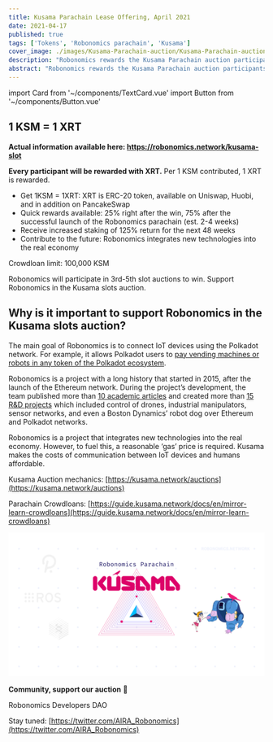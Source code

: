 ```yaml
---
title: Kusama Parachain Lease Offering, April 2021
date: 2021-04-17
published: true
tags: ['Tokens', 'Robonomics parachain', 'Kusama']
cover_image: ./images/Kusama-Parachain-auction/Kusama-Parachain-auction.jpg
description: "Robonomics rewards the Kusama Parachain auction participants!"
abstract: "Robonomics rewards the Kusama Parachain auction participants!"
---
```

import Card from '~/components/TextCard.vue'
import Button from '~/components/Button.vue'

<section class="animate-inside" v-in-viewport.once>

## 1 KSM = 1 XRT

</section>

**Actual information available here: https://robonomics.network/kusama-slot**

**Every participant will be rewarded with XRT.** Per 1 KSM contributed, 1 XRT is rewarded.

- Get 1KSM = 1XRT: XRT is ERC-20 token, available on Uniswap, Huobi, and in addition on PancakeSwap
- Quick rewards available: 25% right after the win, 75% after the successful launch of the Robonomics parachain (est. 2-4 weeks)
- Receive increased staking of 125% return for the next 48 weeks
- Contribute to the future: Robonomics integrates new technologies into the real economy 

Crowdloan limit: 100,000 KSM

Robonomics will participate in 3rd-5th slot auctions to win. Support Robonomics in the Kusama slots auction.

<section class="animate-inside" v-in-viewport.once>

## Why is it important to support Robonomics in the Kusama slots auction?

</section>

The main goal of Robonomics is to connect IoT devices using the Polkadot network. For example, it allows Polkadot users to [pay vending machines or robots in any token of the Polkadot ecosystem](https://robonomics.network/blog/robobank-introduction/).

Robonomics is a project with a long history that started in 2015, after the launch of the Ethereum network. During the project’s development, the team published more than [10 academic articles](https://robonomics.network/community#science) and created more than [15 R&D projects](https://wiki.robonomics.network/docs/en/r-and-d-based-on-robonomics-network/) which included control of drones, industrial manipulators, sensor networks, and even a Boston Dynamics’ robot dog over Ethereum and Polkadot networks.

Robonomics is a project that integrates new technologies into the real economy. However, to fuel this, a reasonable ‘gas’ price is required. Kusama makes the costs of communication between IoT devices and humans affordable.

Kusama Auction mechanics: [https://kusama.network/auctions](https://kusama.network/auctions)

Parachain Crowdloans: [https://guide.kusama.network/docs/en/mirror-learn-crowdloans](https://guide.kusama.network/docs/en/mirror-learn-crowdloans)

<section class="animate-inside" v-in-viewport.once>

!["Robomomics Parachain on Kusama wallpaper"](./images/Kusama-Parachain-auction/wallpaper_KUSAMA_6.jpg)

</section>

**Community, support our auction** 🦾

Robonomics Developers DAO

Stay tuned: [https://twitter.com/AIRA_Robonomics](https://twitter.com/AIRA_Robonomics)

